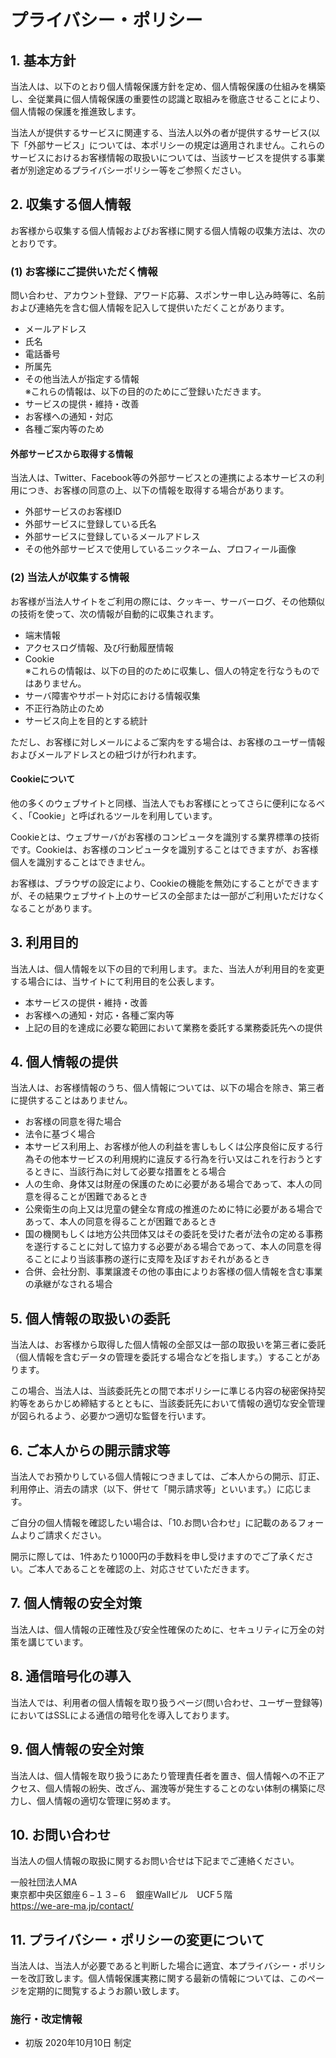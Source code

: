 # プライバシー・ポリシー

## 1. 基本方針

当法人は、以下のとおり個人情報保護方針を定め、個人情報保護の仕組みを構築し、全従業員に個人情報保護の重要性の認識と取組みを徹底させることにより、個人情報の保護を推進致します。

当法人が提供するサービスに関連する、当法人以外の者が提供するサービス(以下「外部サービス」については、本ポリシーの規定は適用されません。これらのサービスにおけるお客様情報の取扱いについては、当該サービスを提供する事業者が別途定めるプライバシーポリシー等をご参照ください。

## 2. 収集する個人情報

お客様から収集する個人情報およびお客様に関する個人情報の収集方法は、次のとおりです。

### (1) お客様にご提供いただく情報

問い合わせ、アカウント登録、アワード応募、スポンサー申し込み時等に、名前および連絡先を含む個人情報を記入して提供いただくことがあります。

- メールアドレス
- 氏名
- 電話番号
- 所属先
- その他当法人が指定する情報<br>※これらの情報は、以下の目的のためにご登録いただきます。
- サービスの提供・維持・改善
- お客様への通知・対応
- 各種ご案内等のため

#### 外部サービスから取得する情報

当法人は、Twitter、Facebook等の外部サービスとの連携による本サービスの利用につき、お客様の同意の上、以下の情報を取得する場合があります。

- 外部サービスのお客様ID
- 外部サービスに登録している氏名
- 外部サービスに登録しているメールアドレス
- その他外部サービスで使用しているニックネーム、プロフィール画像

### (2) 当法人が収集する情報

お客様が当法人サイトをご利用の際には、クッキー、サーバーログ、その他類似の技術を使って、次の情報が自動的に収集されます。

- 端末情報
- アクセスログ情報、及び行動履歴情報
- Cookie <br>※これらの情報は、以下の目的のために収集し、個人の特定を行なうものではありません。
- サーバ障害やサポート対応における情報収集
- 不正行為防止のため
- サービス向上を目的とする統計

ただし、お客様に対しメールによるご案内をする場合は、お客様のユーザー情報およびメールアドレスとの紐づけが行われます。

#### Cookieについて

他の多くのウェブサイトと同様、当法人でもお客様にとってさらに便利になるべく、「Cookie」と呼ばれるツールを利用しています。

Cookieとは、ウェブサーバがお客様のコンピュータを識別する業界標準の技術です。Cookieは、お客様のコンピュータを識別することはできますが、お客様個人を識別することはできません。

お客様は、ブラウザの設定により、Cookieの機能を無効にすることができますが、その結果ウェブサイト上のサービスの全部または一部がご利用いただけなくなることがあります。

## 3. 利用目的

当法人は、個人情報を以下の目的で利用します。また、当法人が利用目的を変更する場合には、当サイトにて利用目的を公表します。

- 本サービスの提供・維持・改善
- お客様への通知・対応・各種ご案内等
- 上記の目的を達成に必要な範囲において業務を委託する業務委託先への提供

## 4. 個人情報の提供
当法人は、お客様情報のうち、個人情報については、以下の場合を除き、第三者に提供することはありません。

- お客様の同意を得た場合
- 法令に基づく場合
- 本サービス利用上、お客様が他人の利益を害しもしくは公序良俗に反する行為その他本サービスの利用規約に違反する行為を行い又はこれを行おうとするときに、当該行為に対して必要な措置をとる場合
- 人の生命、身体又は財産の保護のために必要がある場合であって、本人の同意を得ることが困難であるとき
- 公衆衛生の向上又は児童の健全な育成の推進のために特に必要がある場合であって、本人の同意を得ることが困難であるとき
- 国の機関もしくは地方公共団体又はその委託を受けた者が法令の定める事務を遂行することに対して協力する必要がある場合であって、本人の同意を得ることにより当該事務の遂行に支障を及ぼすおそれがあるとき
- 合併、会社分割、事業譲渡その他の事由によりお客様の個人情報を含む事業の承継がなされる場合

## 5. 個人情報の取扱いの委託

当法人は、お客様から取得した個人情報の全部又は一部の取扱いを第三者に委託（個人情報を含むデータの管理を委託する場合などを指します。）することがあります。

この場合、当法人は、当該委託先との間で本ポリシーに準じる内容の秘密保持契約等をあらかじめ締結するとともに、当該委託先において情報の適切な安全管理が図られるよう、必要かつ適切な監督を行います。

## 6. ご本人からの開示請求等

当法人でお預かりしている個人情報につきましては、ご本人からの開示、訂正、利用停止、消去の請求（以下、併せて「開示請求等」といいます。）に応じます。

ご自分の個人情報を確認したい場合は、「10.お問い合わせ」に記載のあるフォームよりご請求ください。

開示に際しては、1件あたり1000円の手数料を申し受けますのでご了承ください。ご本人であることを確認の上、対応させていただきます。

## 7. 個人情報の安全対策

当法人は、個人情報の正確性及び安全性確保のために、セキュリティに万全の対策を講じています。

## 8. 通信暗号化の導入

当法人では、利用者の個人情報を取り扱うページ(問い合わせ、ユーザー登録等) においてはSSLによる通信の暗号化を導入しております。

## 9. 個人情報の安全対策

当法人は、個人情報を取り扱うにあたり管理責任者を置き、個人情報への不正アクセス、個人情報の紛失、改ざん、漏洩等が発生することのない体制の構築に尽力し、個人情報の適切な管理に努めます。

## 10. お問い合わせ

当法人の個人情報の取扱に関するお問い合せは下記までご連絡ください。

一般社団法人MA<br>
東京都中央区銀座６−１３−６　銀座Wallビル　UCF５階<br>
https://we-are-ma.jp/contact/

## 11. プライバシー・ポリシーの変更について

当法人は、当法人が必要であると判断した場合に適宜、本プライバシー・ポリシーを改訂致します。個人情報保護実務に関する最新の情報については、このページを定期的に閲覧するようお願い致します。

### 施行・改定情報

- 初版 2020年10月10日 制定
